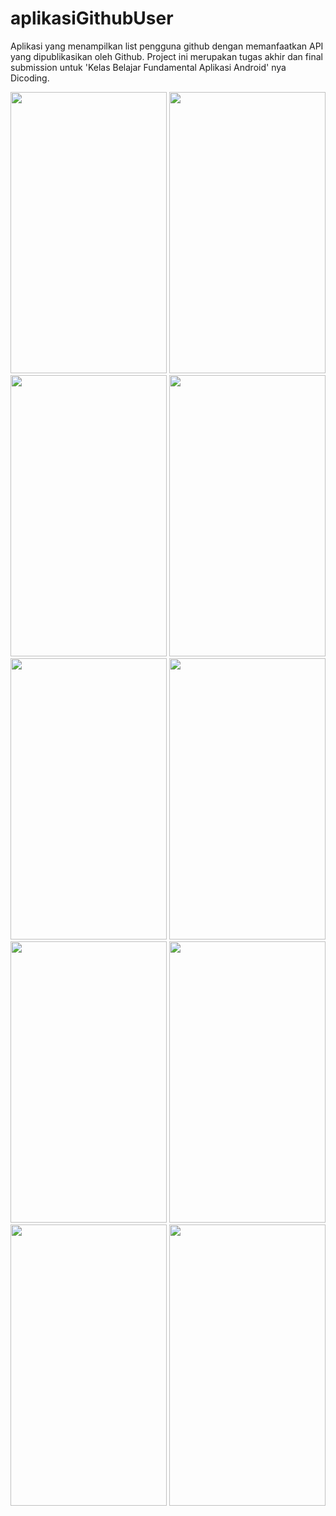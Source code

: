 # aplikasiGithubUser
Aplikasi yang menampilkan list pengguna github dengan memanfaatkan API yang dipublikasikan oleh Github. 
Project ini merupakan tugas akhir dan final submission untuk 'Kelas Belajar Fundamental Aplikasi Android' nya Dicoding.

<img src="https://user-images.githubusercontent.com/46962764/113527142-cd0b0400-95e6-11eb-931b-c6c81cf1c0fb.png" width="250" height="450"> <img src="https://user-images.githubusercontent.com/46962764/113527145-ce3c3100-95e6-11eb-8bd7-f948973c7a9c.png" width="250" height="450">
<img src="https://user-images.githubusercontent.com/46962764/113527147-cf6d5e00-95e6-11eb-8570-8179c05ff13a.png" width="250" height="450">
<img src="https://user-images.githubusercontent.com/46962764/113527148-d09e8b00-95e6-11eb-90a9-edfb18f4d701.png" width="250" height="450">
<img src="https://user-images.githubusercontent.com/46962764/113527150-d1cfb800-95e6-11eb-9665-2c41ceacaa95.png" width="250" height="450">
<img src="https://user-images.githubusercontent.com/46962764/113527155-d300e500-95e6-11eb-928c-feece414e428.png" width="250" height="450">
<img src="https://user-images.githubusercontent.com/46962764/113527156-d5633f00-95e6-11eb-9859-1b458fa6658e.png" width="250" height="450">
<img src="https://user-images.githubusercontent.com/46962764/113527158-d6946c00-95e6-11eb-974e-c59e304ac06f.png" width="250" height="450">
<img src="https://user-images.githubusercontent.com/46962764/113527159-d72d0280-95e6-11eb-88e4-bd6f02db5163.png" width="250" height="450">
<img src="https://user-images.githubusercontent.com/46962764/113527162-d8f6c600-95e6-11eb-81f4-229ff7160b22.png" width="250" height="450">

